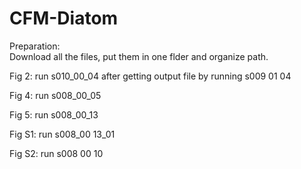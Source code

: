 # CFM-Diatom

Preparation:
<br>Download all the files, put them in one flder and organize path. 

Fig 2: run s010_00_04 after getting output file by running s009 01 04

Fig 4: run s008_00_05 

Fig 5: run s008_00_13

Fig S1: run s008_00 13_01

Fig S2: run s008 00 10
